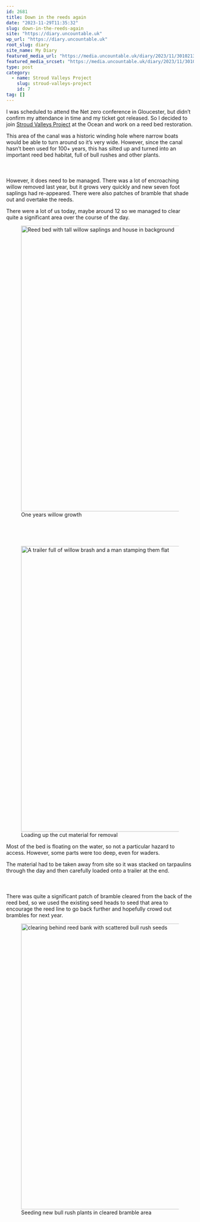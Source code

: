 ```yaml
---
id: 2681
title: Down in the reeds again
date: "2023-11-29T11:35:32"
slug: down-in-the-reeds-again
site: "https://diary.uncountable.uk"
wp_url: "https://diary.uncountable.uk"
root_slug: diary
site_name: My Diary
featured_media_url: "https://media.uncountable.uk/diary/2023/11/30102135/IMG20231129100637.webp"
featured_media_srcset: "https://media.uncountable.uk/diary/2023/11/30102135/IMG20231129100637-300x157.webp 300w, https://media.uncountable.uk/diary/2023/11/30102135/IMG20231129100637-1024x536.webp 1024w, https://media.uncountable.uk/diary/2023/11/30102135/IMG20231129100637-150x150.webp 150w, https://media.uncountable.uk/diary/2023/11/30102135/IMG20231129100637-640x335.webp 640w, https://media.uncountable.uk/diary/2023/11/30102135/IMG20231129100637.webp 2000w"
type: post
category:
  - name: Stroud Valleys Project
    slug: stroud-valleys-project
    id: 7
tag: []
---
```



<p>I was scheduled to attend the Net zero conference in Gloucester, but didn&#8217;t confirm my attendance in time and my ticket got released.  So I decided to join <a href="https://www.stroudvalleysproject.org/">Stroud Valleys Project</a> at the Ocean and work on a reed bed restoration.</p>



<p>This area of the canal was a historic winding hole where narrow boats would be able to turn around so it&#8217;s very wide.  However, since the canal hasn&#8217;t been used for 100+ years, this has silted up and turned into an important reed bed habitat, full of bull rushes and other plants.</p>


<style>.kb-row-layout-id2681_65f3fa-0a > .kt-row-column-wrap{align-content:start;}:where(.kb-row-layout-id2681_65f3fa-0a > .kt-row-column-wrap) > .wp-block-kadence-column{justify-content:start;}.kb-row-layout-id2681_65f3fa-0a > .kt-row-column-wrap{column-gap:var(--global-kb-gap-md, 2rem);row-gap:var(--global-kb-gap-md, 2rem);padding-top:var(--global-kb-spacing-sm, 1.5rem);padding-bottom:var(--global-kb-spacing-sm, 1.5rem);grid-template-columns:repeat(2, minmax(0, 1fr));}.kb-row-layout-id2681_65f3fa-0a > .kt-row-layout-overlay{opacity:0.30;}@media all and (max-width: 1024px){.kb-row-layout-id2681_65f3fa-0a > .kt-row-column-wrap{grid-template-columns:repeat(2, minmax(0, 1fr));}}@media all and (max-width: 767px){.kb-row-layout-id2681_65f3fa-0a > .kt-row-column-wrap{grid-template-columns:minmax(0, 1fr);}.kb-row-layout-id2681_65f3fa-0a > .kt-row-column-wrap > .wp-block-kadence-column:nth-of-type(1){order:2;}.kb-row-layout-id2681_65f3fa-0a > .kt-row-column-wrap > .wp-block-kadence-column:nth-of-type(2){order:1;}.kb-row-layout-id2681_65f3fa-0a > .kt-row-column-wrap > .wp-block-kadence-column:nth-of-type(3){order:12;}.kb-row-layout-id2681_65f3fa-0a > .kt-row-column-wrap > .wp-block-kadence-column:nth-of-type(4){order:11;}.kb-row-layout-id2681_65f3fa-0a > .kt-row-column-wrap > .wp-block-kadence-column:nth-of-type(5){order:22;}.kb-row-layout-id2681_65f3fa-0a > .kt-row-column-wrap > .wp-block-kadence-column:nth-of-type(6){order:21;}.kb-row-layout-id2681_65f3fa-0a > .kt-row-column-wrap > .wp-block-kadence-column:nth-of-type(7){order:32;}.kb-row-layout-id2681_65f3fa-0a > .kt-row-column-wrap > .wp-block-kadence-column:nth-of-type(8){order:31;}}</style><div class="kb-row-layout-wrap kb-row-layout-id2681_65f3fa-0a alignnone wp-block-kadence-rowlayout"><div class="kt-row-column-wrap kt-has-2-columns kt-row-layout-equal kt-tab-layout-inherit kt-mobile-layout-row kt-row-valign-top">
<style>.kadence-column2681_757f55-be > .kt-inside-inner-col,.kadence-column2681_757f55-be > .kt-inside-inner-col:before{border-top-left-radius:0px;border-top-right-radius:0px;border-bottom-right-radius:0px;border-bottom-left-radius:0px;}.kadence-column2681_757f55-be > .kt-inside-inner-col{column-gap:var(--global-kb-gap-sm, 1rem);}.kadence-column2681_757f55-be > .kt-inside-inner-col{flex-direction:column;}.kadence-column2681_757f55-be > .kt-inside-inner-col > .aligncenter{width:100%;}.kadence-column2681_757f55-be > .kt-inside-inner-col:before{opacity:0.3;}.kadence-column2681_757f55-be{position:relative;}@media all and (max-width: 1024px){.kadence-column2681_757f55-be > .kt-inside-inner-col{flex-direction:column;justify-content:center;}}@media all and (max-width: 767px){.kadence-column2681_757f55-be > .kt-inside-inner-col{flex-direction:column;justify-content:center;}}</style>
<div class="wp-block-kadence-column kadence-column2681_757f55-be"><div class="kt-inside-inner-col">
<p>However, it does need to be managed.  There was a lot of encroaching willow removed last year, but it grows very quickly and new seven foot saplings had re-appeared.  There were also patches of bramble that shade out and overtake the reeds.</p>



<p>There were a lot of us today, maybe around 12 so we managed to clear quite a significant area over the course of the day.</p>
</div></div>


<style>.kadence-column2681_3e1dcd-8e > .kt-inside-inner-col,.kadence-column2681_3e1dcd-8e > .kt-inside-inner-col:before{border-top-left-radius:0px;border-top-right-radius:0px;border-bottom-right-radius:0px;border-bottom-left-radius:0px;}.kadence-column2681_3e1dcd-8e > .kt-inside-inner-col{column-gap:var(--global-kb-gap-sm, 1rem);}.kadence-column2681_3e1dcd-8e > .kt-inside-inner-col{flex-direction:column;}.kadence-column2681_3e1dcd-8e > .kt-inside-inner-col > .aligncenter{width:100%;}.kadence-column2681_3e1dcd-8e > .kt-inside-inner-col:before{opacity:0.3;}.kadence-column2681_3e1dcd-8e{position:relative;}@media all and (max-width: 1024px){.kadence-column2681_3e1dcd-8e > .kt-inside-inner-col{flex-direction:column;justify-content:center;}}@media all and (max-width: 767px){.kadence-column2681_3e1dcd-8e > .kt-inside-inner-col{flex-direction:column;justify-content:center;}}</style>
<div class="wp-block-kadence-column kadence-column2681_3e1dcd-8e"><div class="kt-inside-inner-col">
<figure class="wp-block-image size-large"><img loading="lazy" decoding="async" width="1024" height="768" src="https://media.uncountable.uk/diary/2023/11/30102134/IMG20231129103905-1024x768.webp" alt="Reed bed with tall willow saplings and house in background" class="wp-image-2670" srcset="https://media.uncountable.uk/diary/2023/11/30102134/IMG20231129103905-1024x768.webp 1024w, https://media.uncountable.uk/diary/2023/11/30102134/IMG20231129103905-300x225.webp 300w, https://media.uncountable.uk/diary/2023/11/30102134/IMG20231129103905-640x480.webp 640w, https://media.uncountable.uk/diary/2023/11/30102134/IMG20231129103905.webp 2000w" sizes="auto, (max-width: 1024px) 100vw, 1024px" /><figcaption class="wp-element-caption">One years willow growth</figcaption></figure>
</div></div>

</div></div>

<style>.kb-row-layout-id2681_141b1d-0d > .kt-row-column-wrap{align-content:start;}:where(.kb-row-layout-id2681_141b1d-0d > .kt-row-column-wrap) > .wp-block-kadence-column{justify-content:start;}.kb-row-layout-id2681_141b1d-0d > .kt-row-column-wrap{column-gap:var(--global-kb-gap-md, 2rem);row-gap:var(--global-kb-gap-md, 2rem);padding-top:var(--global-kb-spacing-sm, 1.5rem);padding-bottom:var(--global-kb-spacing-sm, 1.5rem);grid-template-columns:repeat(2, minmax(0, 1fr));}.kb-row-layout-id2681_141b1d-0d > .kt-row-layout-overlay{opacity:0.30;}@media all and (max-width: 1024px){.kb-row-layout-id2681_141b1d-0d > .kt-row-column-wrap{grid-template-columns:repeat(2, minmax(0, 1fr));}}@media all and (max-width: 767px){.kb-row-layout-id2681_141b1d-0d > .kt-row-column-wrap{grid-template-columns:minmax(0, 1fr);}}</style><div class="kb-row-layout-wrap kb-row-layout-id2681_141b1d-0d alignnone wp-block-kadence-rowlayout"><div class="kt-row-column-wrap kt-has-2-columns kt-row-layout-equal kt-tab-layout-inherit kt-mobile-layout-row kt-row-valign-top">
<style>.kadence-column2681_41388f-79 > .kt-inside-inner-col,.kadence-column2681_41388f-79 > .kt-inside-inner-col:before{border-top-left-radius:0px;border-top-right-radius:0px;border-bottom-right-radius:0px;border-bottom-left-radius:0px;}.kadence-column2681_41388f-79 > .kt-inside-inner-col{column-gap:var(--global-kb-gap-sm, 1rem);}.kadence-column2681_41388f-79 > .kt-inside-inner-col{flex-direction:column;}.kadence-column2681_41388f-79 > .kt-inside-inner-col > .aligncenter{width:100%;}.kadence-column2681_41388f-79 > .kt-inside-inner-col:before{opacity:0.3;}.kadence-column2681_41388f-79{position:relative;}@media all and (max-width: 1024px){.kadence-column2681_41388f-79 > .kt-inside-inner-col{flex-direction:column;justify-content:center;}}@media all and (max-width: 767px){.kadence-column2681_41388f-79 > .kt-inside-inner-col{flex-direction:column;justify-content:center;}}</style>
<div class="wp-block-kadence-column kadence-column2681_41388f-79"><div class="kt-inside-inner-col">
<figure class="wp-block-image size-large"><img loading="lazy" decoding="async" width="1024" height="768" src="https://media.uncountable.uk/diary/2023/11/30113053/IMG20231129142138-1024x768.webp" alt="A trailer full of willow brash and a man stamping them flat" class="wp-image-2682" srcset="https://media.uncountable.uk/diary/2023/11/30113053/IMG20231129142138-1024x768.webp 1024w, https://media.uncountable.uk/diary/2023/11/30113053/IMG20231129142138-300x225.webp 300w, https://media.uncountable.uk/diary/2023/11/30113053/IMG20231129142138-640x480.webp 640w, https://media.uncountable.uk/diary/2023/11/30113053/IMG20231129142138.webp 2000w" sizes="auto, (max-width: 1024px) 100vw, 1024px" /><figcaption class="wp-element-caption">Loading up the cut material for removal</figcaption></figure>
</div></div>


<style>.kadence-column2681_064fab-b6 > .kt-inside-inner-col,.kadence-column2681_064fab-b6 > .kt-inside-inner-col:before{border-top-left-radius:0px;border-top-right-radius:0px;border-bottom-right-radius:0px;border-bottom-left-radius:0px;}.kadence-column2681_064fab-b6 > .kt-inside-inner-col{column-gap:var(--global-kb-gap-sm, 1rem);}.kadence-column2681_064fab-b6 > .kt-inside-inner-col{flex-direction:column;}.kadence-column2681_064fab-b6 > .kt-inside-inner-col > .aligncenter{width:100%;}.kadence-column2681_064fab-b6 > .kt-inside-inner-col:before{opacity:0.3;}.kadence-column2681_064fab-b6{position:relative;}@media all and (max-width: 1024px){.kadence-column2681_064fab-b6 > .kt-inside-inner-col{flex-direction:column;justify-content:center;}}@media all and (max-width: 767px){.kadence-column2681_064fab-b6 > .kt-inside-inner-col{flex-direction:column;justify-content:center;}}</style>
<div class="wp-block-kadence-column kadence-column2681_064fab-b6"><div class="kt-inside-inner-col">
<p>Most of the bed is floating on the water, so not a particular hazard to access.  However, some parts were too deep, even for waders.  </p>



<p>The material had to be taken away from site so it was stacked on tarpaulins through the day and then carefully loaded onto a trailer at the end. </p>
</div></div>

</div></div>


<p>There was quite a significant patch of bramble cleared from the back of the reed bed, so we used the existing seed heads to seed that area to encourage the reed line to go back further and hopefully crowd out brambles for next year.</p>



<figure class="wp-block-image size-large"><img loading="lazy" decoding="async" width="1024" height="768" src="https://media.uncountable.uk/diary/2023/11/30102136/IMG20231129141234-1024x768.webp" alt="clearing behind reed bank with scattered bull rush seeds" class="wp-image-2672" srcset="https://media.uncountable.uk/diary/2023/11/30102136/IMG20231129141234-1024x768.webp 1024w, https://media.uncountable.uk/diary/2023/11/30102136/IMG20231129141234-300x225.webp 300w, https://media.uncountable.uk/diary/2023/11/30102136/IMG20231129141234-640x480.webp 640w, https://media.uncountable.uk/diary/2023/11/30102136/IMG20231129141234.webp 2000w" sizes="auto, (max-width: 1024px) 100vw, 1024px" /><figcaption class="wp-element-caption">Seeding new bull rush plants in cleared bramble area</figcaption></figure>
